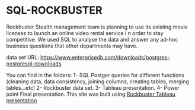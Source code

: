 # SQL-ROCKBUSTER
Rockbuster Stealth management team is planning to use its existing movie licenses to
launch an online video rental service i n order to stay competitive. We used SQL to analyse the data and answer any ad-hoc business questions that other departments may have.

data set URL: https://www.enterprisedb.com/downloads/postgres-postgresql-downloads 

You can find in the folders:
1- SQL Postger queries for different functions (cleaning data, data consistency, joining columns, creating tables, merging tables…etc)
2- Rockbuster data set.
3- Tableau presentation. 
4- Power point Final presentation.
This site was built using
[Rockbuster Tableau presentation](https://public.tableau.com/app/profile/ghaleb.ju/viz/presentation-Ruckbuster3last/Story1?publish=yes)
